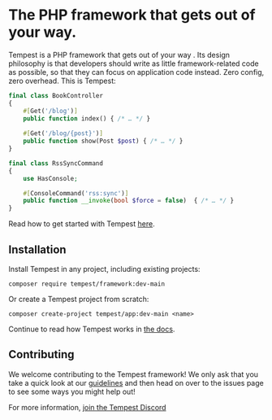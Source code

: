 # The PHP framework that gets out of your way.

Tempest is a PHP framework that gets out of your way . Its design philosophy is that developers should write as little framework-related code as possible, so that they can focus on application code instead. Zero config, zero overhead. This is Tempest:

```php
final class BookController
{
    #[Get('/blog')]
    public function index() { /* … */ }
    
    #[Get('/blog/{post}')]
    public function show(Post $post) { /* … */ }
}
```

```php
final class RssSyncCommand
{
    use HasConsole;

    #[ConsoleCommand('rss:sync')]
    public function __invoke(bool $force = false)  { /* … */ }
}
```

Read how to get started with Tempest [here](https://tempest.stitcher.io).

## Installation

Install Tempest in any project, including existing projects:

```
composer require tempest/framework:dev-main
```

Or create a Tempest project from scratch:

```
composer create-project tempest/app:dev-main <name>
```

Continue to read how Tempest works in [the docs](https://tempest.stitcher.io).

## Contributing
We welcome contributing to the Tempest framework! We only ask that you take a quick look at our [guidelines](.github/CONTRIBUTING.md) and then head on over to the issues page to see some ways you might help out!

For more information, [join the Tempest Discord](https://discord.gg/pPhpTGUMPQ)
